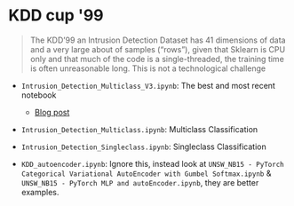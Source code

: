 # KDD cup '99

> The KDD’99 an Intrusion Detection Dataset has 41 dimensions of data and a very large about of samples (“rows”), given that Sklearn is CPU only and that much of the code is a single-threaded, the training time is often unreasonable long. This is not a technological challenge

+ `Intrusion_Detection_Multiclass_V3.ipynb`: The best and most recent notebook
  + [Blog post](https://medium.com/@alik604/predicting-the-nsl-kdd-data-set-with-98-accuracy-240a7a245c9d)

+ `Intrusion_Detection_Multiclass.ipynb`: Multiclass Classification
+ `Intrusion_Detection_Singleclass.ipynb`: Singleclass Classification
+ `KDD_autoencoder.ipynb`: Ignore this, instead look at `UNSW_NB15 - PyTorch Categorical Variational AutoEncoder with Gumbel Softmax.ipynb` & `UNSW_NB15 - PyTorch MLP and autoEncoder.ipynb`, they are better examples. 
